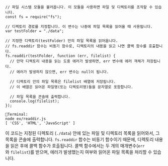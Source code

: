 ```
// 파일 시스템 모듈을 불러옵니다. 이 모듈을 사용하면 파일 및 디렉토리를 조작할 수 있습니다.
const fs = require("fs");

// 디렉토리 경로를 지정합니다. 이 변수는 나중에 파일 목록을 읽어올 때 사용됩니다.
var testFolder = "./data";

// 지정한 디렉토리(testFolder) 안의 파일 목록을 읽어옵니다.
// fs.readdir 함수는 비동기 함수로, 디렉토리의 내용을 읽고 나면 콜백 함수를 호출합니다.
fs.readdir(testFolder, function (err, filelist) {
  // 만약 디렉토리 내용을 읽는 도중 에러가 발생하면, err 변수에 에러 객체가 저장됩니다.
  // 에러가 발생하지 않으면, err 변수는 null이 됩니다.
  
  // 디렉토리 안의 파일 목록은 filelist 배열에 저장됩니다.
  // 이 배열은 읽어온 파일명(또는 디렉토리명)들을 문자열로 포함합니다.
  
  // 파일 목록을 콘솔에 출력합니다.
  console.log(filelist);
});

Terminal:
node ex/readdir.js
[ 'CSS', 'HTML', 'JavaScript' ]
```

이 코드는 지정된 디렉토리 (`./data`) 안에 있는 파일 및 디렉토리 목록을 읽어와서, 그 목록을 콘솔에 출력합니다. `fs.readdir` 함수는 비동기 함수이기 때문에, 디렉토리 내용을 읽은 후에 콜백 함수가 호출됩니다. 콜백 함수에서는 두 개의 매개변수(`err`와 `filelist`)를 받으며, 에러가 발생했는지 여부와 읽어온 파일 목록을 처리할 수 있습니다.
